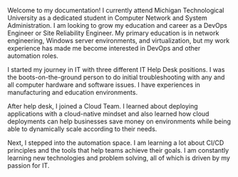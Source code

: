 Welcome to my documentation! I currently attend Michigan Technological University as a dedicated student in Computer Network and System Administration. I am looking to grow my education and career as a DevOps Engineer or Site Reliability Engineer. My primary education is in network engineering, Windows server environments, and virtualization, but my work experience has made me become interested in DevOps and other automation roles.

I started my journey in IT with three different IT Help Desk positions. I was the boots-on-the-ground person to do initial troubleshooting with any and all computer hardware and software issues. I have experiences in manufacturing and education environments.

After help desk, I joined a Cloud Team. I learned about deploying applications with a cloud-native mindset and also learned how cloud deployments can help businesses save money on environments while being able to dynamically scale according to their needs.

Next, I stepped into the automation space. I am learning a lot about CI/CD principles and the tools that help teams achieve their goals. I am constantly learning new technologies and problem solving, all of which is driven by my passion for IT.